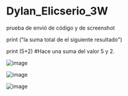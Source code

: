 
# Dylan_Elicserio_3W
prueba de envió de código y de screenshot

print ("la suma total de el siguiente resultado")

print (5+2)  #Hace una suma del valor 5 y 2.


![image](https://github.com/user-attachments/assets/471e720a-22f1-458b-b585-2fa02fddefa8)

![image](https://github.com/user-attachments/assets/a5953aa9-3a84-466b-99be-62fa20ab7056)

![image](https://github.com/user-attachments/assets/843b0d03-38bb-4abc-a438-bed3e4125dd8)

